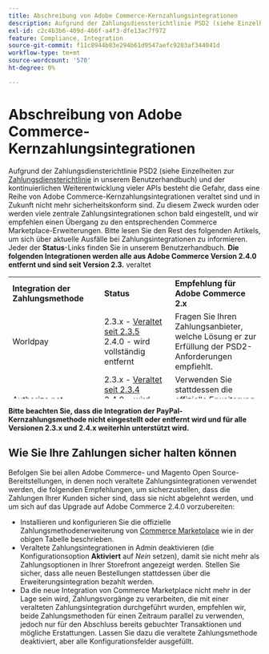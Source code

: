 ```yaml
---
title: Abschreibung von Adobe Commerce-Kernzahlungsintegrationen
description: Aufgrund der Zahlungsdiensterichtlinie PSD2 (siehe Einzelheiten zur [Zahlungsdiensterichtlinie](https://experienceleague.adobe.com/docs/commerce-admin/start/compliance/payments/compliance-payment-services-directive.html) in unserem Benutzerhandbuch) und der kontinuierlichen Weiterentwicklung vieler APIs besteht die Gefahr, dass eine Reihe von Adobe Commerce-Kernzahlungsintegrationen veraltet sind und in Zukunft nicht mehr sicherheitskonform sind. Zu diesem Zweck wurden oder werden viele zentrale Zahlungsintegrationen schon bald eingestellt, und wir empfehlen einen Übergang zu den entsprechenden Commerce Marketplace-Erweiterungen. Bitte lesen Sie den Rest des folgenden Artikels, um sich über aktuelle Ausfälle bei Zahlungsintegrationen zu informieren. Jeder der **Status**-Links finden Sie in unserem Benutzerhandbuch. **Die folgenden Integrationen werden alle aus Adobe Commerce Version 2.4.0 entfernt und sind seit Version 2.3 veraltet.**
exl-id: c2c4b3b6-409d-466f-a4f3-dfe13ac7f972
feature: Compliance, Integration
source-git-commit: f11c8944b83e294b61d9547aefc9203af344041d
workflow-type: tm+mt
source-wordcount: '570'
ht-degree: 0%

---
```


# Abschreibung von Adobe Commerce-Kernzahlungsintegrationen

Aufgrund der Zahlungsdiensterichtlinie PSD2 (siehe Einzelheiten zur [Zahlungsdiensterichtlinie](https://experienceleague.adobe.com/docs/commerce-admin/start/compliance/payments/compliance-payment-services-directive.html) in unserem Benutzerhandbuch) und der kontinuierlichen Weiterentwicklung vieler APIs besteht die Gefahr, dass eine Reihe von Adobe Commerce-Kernzahlungsintegrationen veraltet sind und in Zukunft nicht mehr sicherheitskonform sind. Zu diesem Zweck wurden oder werden viele zentrale Zahlungsintegrationen schon bald eingestellt, und wir empfehlen einen Übergang zu den entsprechenden Commerce Marketplace-Erweiterungen. Bitte lesen Sie den Rest des folgenden Artikels, um sich über aktuelle Ausfälle bei Zahlungsintegrationen zu informieren. Jeder der **Status**-Links finden Sie in unserem Benutzerhandbuch. **Die folgenden Integrationen werden alle aus Adobe Commerce Version 2.4.0 entfernt und sind seit Version 2.3.** veraltet

<table style="height: 243px;" width="712">
<tbody>
<tr>
<td style="width: 225.455px;"><strong>Integration der Zahlungsmethode</strong></td>
<td style="width: 226.364px;"><strong>Status</strong></td>
<td style="width: 226.364px;"><strong>Empfehlung für Adobe Commerce 2.x</strong></td>
</tr>
<tr>
<td style="width: 225.455px;">Worldpay</td>
<td style="width: 226.364px;">2.3.x - <a href="https://experienceleague.adobe.com/docs/commerce-admin/config/sales/payment-methods/payment-methods.html?lang=en#recommended-solutions">Veraltet seit 2.3.5</a><br>2.4.0 - wird vollständig entfernt</td>
<td style="width: 226.364px;">Fragen Sie Ihren Zahlungsanbieter, welche Lösung er zur Erfüllung der PSD2-Anforderungen empfiehlt.</td>
</tr>
<tr>
<td style="width: 225.455px;">Authorize.net</td>
<td style="width: 226.364px;">2.3.x - <a href="https://experienceleague.adobe.com/docs/commerce-admin/config/sales/payment-methods/payment-methods.html?lang=en#recommended-solutions">Veraltet seit 2.3.4</a><br>2.4.0 - wird vollständig entfernt</td>
<td style="width: 226.364px;">Verwenden Sie stattdessen die <a href="https://marketplace.magento.com/authorizenet-magento-module-authorizenet.html">offizielle Erweiterung</a> von Commerce Marketplace.</td>
</tr>
<tr>
<td style="width: 225.455px;">Authorize.net (Direct Post)</td>
<td style="width: 226.364px;">2.3.x - <a href="https://experienceleague.adobe.com/docs/commerce-admin/config/sales/payment-methods/payment-methods.html?lang=en#recommended-solutions">Veraltet seit 2.3.1</a><br>2.4.0 - wird vollständig entfernt</td>
<td style="width: 226.364px;">Verwenden Sie stattdessen die <a href="https://marketplace.magento.com/authorizenet-magento-module-authorizenet.html">offizielle Erweiterung</a> von Commerce Marketplace.</td>
</tr>
<tr>
<td style="width: 225.455px;">Cyberquelle</td>
<td style="width: 226.364px;">2.3.x - <a href="https://experienceleague.adobe.com/docs/commerce-admin/config/sales/payment-methods/payment-methods.html?lang=en#recommended-solutions">Veraltet seit 2.3.3</a><br>2.4.0 - wird vollständig entfernt</td>
<td style="width: 226.364px;">Verwenden Sie stattdessen die <a href="https://marketplace.magento.com/cybersource-global-payment-management.html">offizielle Erweiterung</a> von Commerce Marketplace.</td>
</tr>
<tr>
<td style="width: 225.455px;">Weg</td>
<td style="width: 226.364px;">2.3.x - <a href="https://experienceleague.adobe.com/docs/commerce-admin/config/sales/payment-methods/payment-methods.html?lang=en#recommended-solutions">Veraltet seit 2.3.3</a><br>2.4.0 - wird vollständig entfernt</td>
<td style="width: 226.364px;">Fragen Sie Ihren Zahlungsanbieter, welche Lösung er zur Erfüllung der PSD2-Anforderungen empfiehlt.</td>
</tr>
</tbody>
</table>

**Bitte beachten Sie, dass die Integration der PayPal-Kernzahlungsmethode nicht eingestellt oder entfernt wird und für alle Versionen 2.3.x und 2.4.x weiterhin unterstützt wird.**

## Wie Sie Ihre Zahlungen sicher halten können

Befolgen Sie bei allen Adobe Commerce- und Magento Open Source-Bereitstellungen, in denen noch veraltete Zahlungsintegrationen verwendet werden, die folgenden Empfehlungen, um sicherzustellen, dass die Zahlungen Ihrer Kunden sicher sind, dass sie nicht abgelehnt werden, und um sich auf das Upgrade auf Adobe Commerce 2.4.0 vorzubereiten:

* Installieren und konfigurieren Sie die offizielle Zahlungsmethodenerweiterung von [Commerce Marketplace](https://marketplace.magento.com/extensions/payments-security/payment-integration.html?_ga=2.108129217.2105547619.1564067043-238341041.1564067043) wie in der obigen Tabelle beschrieben.
* Veraltete Zahlungsintegrationen in Admin deaktivieren (die Konfigurationsoption **Aktiviert** auf *Nein* setzen), damit sie nicht mehr als Zahlungsoptionen in Ihrer Storefront angezeigt werden. Stellen Sie sicher, dass alle neuen Bestellungen stattdessen über die Erweiterungsintegration bezahlt werden.
* Da die neue Integration von Commerce Marketplace nicht mehr in der Lage sein wird, Zahlungsvorgänge zu verarbeiten, die mit einer veralteten Zahlungsintegration durchgeführt wurden, empfehlen wir, beide Zahlungsmethoden für einen Zeitraum parallel zu verwenden, jedoch nur für den Abschluss bereits gebuchter Transaktionen und mögliche Erstattungen. Lassen Sie dazu die veraltete Zahlungsmethode deaktiviert, aber alle Konfigurationsfelder ausgefüllt.
